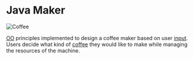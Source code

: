 # Java Maker

![Coffee](https://upload.wikimedia.org/wikipedia/commons/1/19/Coffee_beans_unroasted.jpg)

[OO](https://en.wikipedia.org/wiki/Object-oriented_programming) principles implemented to design a coffee maker based on user [input](https://press.rebus.community/programmingfundamentals/chapter/input-and-output/). Users decide what kind of [coffee](https://en.wikipedia.org/wiki/Coffee) they would like to make while managing the resources of the machine.

